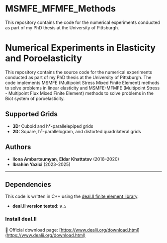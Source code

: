 # MSMFE_MFMFE_Methods
This repository contains the code for the numerical experiments conducted as part of my PhD thesis at the University of Pittsburgh.

# Numerical Experiments in Elasticity and Poroelasticity

This repository contains the source code for the numerical experiments conducted as part of my PhD thesis at the University of Pittsburgh. The code implements MSMFE (Multipoint Stress Mixed Finite Element) methods to solve problems in linear elasticity and MSMFE-MFMFE (Multipoint Stress - Multipoint Flux Mixed Finite Element) methods to solve problems in the Biot system of poroelasticity.

## Supported Grids

- **3D:** Cuboid and h²-parallelepiped grids  
- **2D:** Square, h²-parallelogram, and distorted quadrilateral grids

## Authors

- **Ilona Ambartsumyan**, **Eldar Khattatov** (2016–2020)  
- **Ibrahim Yazici** (2023–2025)

---

## Dependencies

This code is written in C++ using the [deal.II finite element library](https://www.dealii.org/).

- **deal.II version tested:** `9.5`

### Install deal.II

🔗 Official download page: [https://www.dealii.org/download.html](https://www.dealii.org/download.html)



